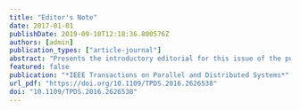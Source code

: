 ```yaml
---
title: "Editor's Note"
date: 2017-01-01
publishDate: 2019-09-10T12:18:36.800576Z
authors: [admin]
publication_types: ["article-journal"]
abstract: "Presents the introductory editorial for this issue of the publication."
featured: false
publication: "*IEEE Transactions on Parallel and Distributed Systems*"
url_pdf: "https://doi.org/10.1109/TPDS.2016.2626538"
doi: "10.1109/TPDS.2016.2626538"
---
```


